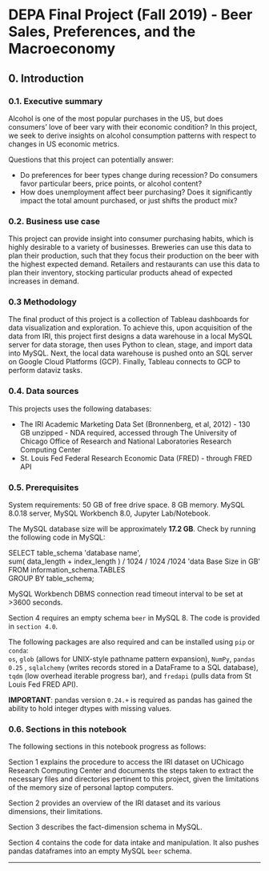 # DEPA Final Project (Fall 2019) - Beer Sales, Preferences, and the Macroeconomy

## 0. Introduction

### 0.1. Executive summary

Alcohol is one of the most popular purchases in the US, but does consumers’ love of beer vary with their economic condition? In this project, we seek to derive insights on alcohol consumption patterns with respect to changes in US economic metrics.

Questions that this project can potentially answer:

- Do preferences for beer types change during recession? Do consumers favor particular beers, price points, or alcohol content?
- How does unemployment affect beer purchasing? Does it significantly impact the total amount purchased, or just shifts the product mix?

### 0.2. Business use case

This project can provide insight into consumer purchasing habits, which is highly desirable to a variety of businesses. Breweries can use this data to plan their production, such that they focus their production on the beer with the highest expected demand. Retailers and restaurants can use this data to plan their inventory, stocking particular products ahead of expected increases in demand.

### 0.3 Methodology

The final product of this project is a collection of Tableau dashboards for data visualization and exploration. To achieve this, upon acquisition of the data from IRI, this project first designs a data warehouse in a local MySQL server for data storage, then uses Python to clean, stage, and import data into MySQL. Next, the local data warehouse is pushed onto an SQL server on Google Cloud Platforms (GCP). Finally, Tableau connects to GCP to perform dataviz tasks.

### 0.4. Data sources

This projects uses the following databases:

- The IRI Academic Marketing Data Set (Bronnenberg, et al, 2012) - 130 GB unzipped - NDA required, accessed through The University of Chicago Office of Research and National Laboratories Research Computing Center
- St. Louis Fed Federal Research Economic Data (FRED) - through FRED API

### 0.5. Prerequisites

System requirements: 50 GB of free drive space. 8 GB memory. MySQL 8.0.18 server, MySQL Workbench 8.0, Jupyter Lab/Notebook.

The MySQL database size will be approximately **17.2 GB**. Check by running the following code in MySQL:  

SELECT table_schema 'database name',  
  sum( data_length + index_length ) / 1024 / 1024 /1024 'data Base Size in GB'  
FROM information_schema.TABLES  
GROUP BY table_schema;

MySQL Workbench DBMS connection read timeout interval to be set at >3600 seconds.

Section 4 requires an empty schema `beer` in MySQL 8. The code is provided in `section 4.0`.

The following packages are also required and can be installed using `pip` or `conda`:  
`os`, `glob` (allows for UNIX-style pathname pattern expansion), `NumPy`, `pandas 0.25` , `sqlalchemy` (writes records stored in a DataFrame to a SQL database), `tqdm` (low overhead iterable progress bar), and `fredapi` (pulls data from St Louis Fed FRED API).

**IMPORTANT**: pandas version `0.24.+` is required as pandas has gained the ability to hold integer dtypes with missing values.

### 0.6. Sections in this notebook

The following sections in this notebook progress as follows:

Section 1 explains the procedure to access the IRI dataset on UChicago Research Computing Center and documents the steps taken to extract the necessary files and directories pertinent to this project, given the limitations of the memory size of personal laptop computers.

Section 2 provides an overview of the IRI dataset and its various dimensions, their limitations.

Section 3 describes the fact-dimension schema in MySQL.

Section 4 contains the code for data intake and manipulation. It also pushes pandas dataframes into an empty MySQL `beer` schema.

---
